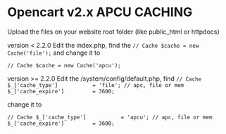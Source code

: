 # Opencart v2.x APCU CACHING
Upload the files on your website root folder (like public_html or httpdocs)

version < 2.2.0
Edit the index.php, find the
`
// Cache
$cache = new Cache('file');
`
and change it to

`
// Cache
$cache = new Cache('apcu');
`

version >= 2.2.0
Edit the /system/config/default.php, find
`
// Cache
$_['cache_type']           = 'file'; // apc, file or mem
$_['cache_expire']         = 3600;
`

change it to

`
// Cache
$_['cache_type']           = 'apcu'; // apc, file or mem
$_['cache_expire']         = 3600;
`